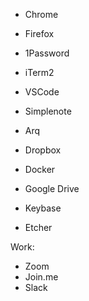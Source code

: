 - Chrome
- Firefox

- 1Password

- iTerm2

- VSCode

- Simplenote

- Arq

- Dropbox
- Docker
- Google Drive
- Keybase

- Etcher

Work:
- Zoom
- Join.me
- Slack
